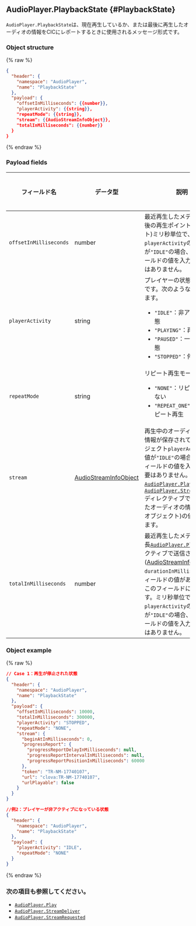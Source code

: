 ## AudioPlayer.PlaybackState {#PlaybackState}
`AudioPlayer.PlaybackState`は、現在再生しているか、または最後に再生したオーディオの情報をCICにレポートするときに使用されるメッセージ形式です。

### Object structure
{% raw %}
```json
{
  "header": {
    "namespace": "AudioPlayer",
    "name": "PlaybackState"
  },
  "payload": {
    "offsetInMilliseconds": {{number}},
    "playerActivity": {{string}},
    "repeatMode": {{string}},
    "stream": {{AudioStreamInfoObject}},
    "totalInMilliseconds": {{number}}
  }
}
```
{% endraw %}


### Payload fields

| フィールド名       | データ型    | 説明                     | 必須/任意 |
|---------------|---------|-----------------------------|:---------:|
| `offsetInMilliseconds` | number | 最近再生したメディアの最後の再生ポイント(オフセット)ミリ秒単位で、`playerActivity`の値が`"IDLE"`の場合、このフィールドの値を入力する必要はありません。                                                  | 任意 |
| `playerActivity`       | string | プレイヤーの状態を示す値です。次のような値を持ちます。<ul><li><code>"IDLE"</code>：非アクティブ状態</li><li><code>"PLAYING"</code>：再生中</li><li><code>"PAUSED"</code>：一時停止状態</li><li><code>"STOPPED"</code>：停止状態</li></ul> | 必須 |
| `repeatMode`           | string  | リピート再生モード<ul><li><code>"NONE"</code>：リピート再生しない</li><li><code>"REPEAT_ONE"</code>：一曲リピート再生</li></ul>                                                   | 必須  |
| `stream`               | [AudioStreamInfoObject](/CIC/References/CICInterface/AudioPlayer.md#AudioStreamInfoObject) | 再生中のオーディオの詳細情報が保存されているオブジェクト`playerActivity`の値が`"IDLE"`の場合、このフィールドの値を入力する必要はありません。[`AudioPlayer.Play`](/CIC/References/CICInterface/AudioPlayer.md#Play)または[`AudioPlayer.StreamDeliver`](/CIC/References/CICInterface/AudioPlayer.md#StreamDeliver)ディレクティブで送信されたオーディオの情報(`stream`オブジェクト)の値を入力します。 | 任意 |
| `totalInMilliseconds`  | number | 最近再生したメディアの全長[`AudioPlayer.Play`](/CIC/References/CICInterface/AudioPlayer.md#Play)ディレクティブで送信された([AudioStreamInfoObject](/CIC/References/CICInterface/AudioPlayer.md#AudioStreamInfoObject))に`durationInMilliseconds`フィールドの値がある場合、このフィールドに入力します。ミリ秒単位で、`playerActivity`の値が`"IDLE"`の場合、このフィールドの値を入力する必要はありません。                                                               | 任意 |

### Object example

{% raw %}

```json
// Case 1：再生が停止された状態
{
  "header": {
    "namespace": "AudioPlayer",
    "name": "PlaybackState"
  },
  "payload": {
    "offsetInMilliseconds": 10000,
    "totalInMilliseconds": 300000,
    "playerActivity": "STOPPED",
    "repeatMode": "NONE",
    "stream": {
      "beginAtInMilliseconds": 0,
      "progressReport": {
        "progressReportDelayInMilliseconds": null,
        "progressReportIntervalInMilliseconds": null,
        "progressReportPositionInMilliseconds": 60000
      },
      "token": "TR-NM-17740107",
      "url": "clova:TR-NM-17740107",
      "urlPlayable": false
    }
  }
}

//例2：プレイヤーが非アクティブになっている状態
{
  "header": {
    "namespace": "AudioPlayer",
    "name": "PlaybackState"
  },
  "payload": {
    "playerActivity": "IDLE",
    "repeatMode": "NONE"
  }
}
```

{% endraw %}

### 次の項目も参照してください。
* [`AudioPlayer.Play`](/CIC/References/CICInterface/AudioPlayer.md#Play)
* [`AudioPlayer.StreamDeliver`](/CIC/References/CICInterface/AudioPlayer.md#StreamDeliver)
* [`AudioPlayer.StreamRequested`](/CIC/References/CICInterface/AudioPlayer.md#StreamRequested)
